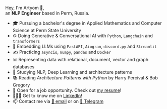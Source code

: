 Hey, I'm Artyom 👋,  
an **NLP Engineer** based in Perm, Russia.
- 🎓 Pursuing a bachelor's degree in Applied Mathematics and Computer Science at Perm State University
- ⚙️ Doing Generative & Conversational AI with `Python`, `Langchain` and `transformers`
- 👾 Embedding LLMs using `FastAPI`, `Aiogram`, `discord.py` and `Streamlit`
- ✍️ Practicing `asyncio`, `numpy`, `pandas` and `Docker`
- 📊 Representing data with relational, document, vector and graph databases
- 🌱 Studying NLP, Deep Learning and architecture patterns
- 📚 Reading *Architecture Patterns with Python* by Harry Percival & Bob Gregory 
- 💼 Open for a job opportunity. Check out [my resume](https://drive.google.com/file/d/129LsOxzuLFBpQAXZQd5-lCRfgQWqHRMl/view?usp=sharing)!
- 🙍🏼‍♂️ Get to know me on [LinkedIn](https://www.linkedin.com/in/artyom-eryomkin/)!
- 📫 Contact me via [📧 email](mailto:eryomkin.artyom2016@gmail.com) or on [💬 Telegram](https://t.me/a_eryomkin)
